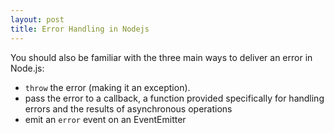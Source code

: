 ```yaml
---
layout: post
title: Error Handling in Nodejs
---
```


You should also be familiar with the three main ways to deliver an error in Node.js:

- `throw` the error (making it an exception).
- pass the error to a callback, a function provided specifically for handling errors and the results of asynchronous operations
- emit an `error` event on an EventEmitter


